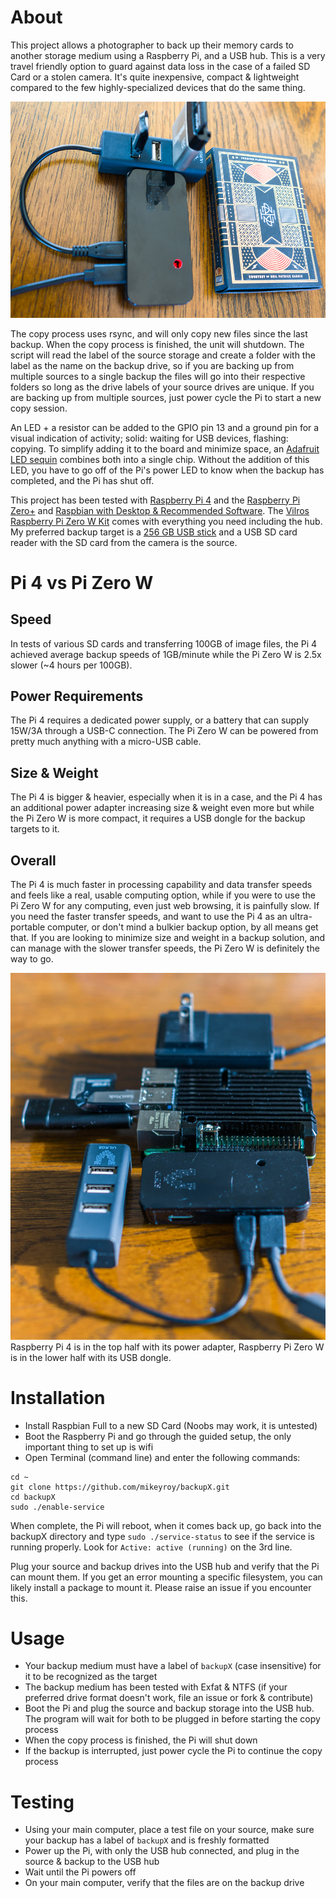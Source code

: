 # About
This project allows a photographer to back up their memory cards to another storage medium using a Raspberry Pi, and a USB hub. This is a very travel friendly option to guard against data loss in the case of a failed SD Card or a stolen camera. It's quite inexpensive, compact & lightweight compared to the few highly-specialized devices that do the same thing.

![The backupX system is about the size of a pack of cards](https://github.com/mikeyroy/backupX/blob/gh-pages/DSC06504.jpg)

The copy process uses rsync, and will only copy new files since the last backup. When the copy process is finished, the unit will shutdown. The script will read the label of the source storage and create a folder with the label as the name on the backup drive, so if you are backing up from multiple sources to a single backup the files will go into their respective folders so long as the drive labels of your source drives are unique. If you are backing up from multiple sources, just power cycle the Pi to start a new copy session.

An LED + a resistor can be added to the GPIO pin 13 and a ground pin for a visual indication of activity; solid: waiting for USB devices, flashing: copying. To simplify adding it to the board and minimize space, an [Adafruit LED sequin](https://amzn.to/2RGKzjR) combines both into a single chip. Without the addition of this LED, you have to go off of the Pi's power LED to know when the backup has completed, and the Pi has shut off.

This project has been tested with [Raspberry Pi 4](https://amzn.to/31JsHp9) and the [Raspberry Pi Zero+](https://amzn.to/2FL7yTT) and [Raspbian with Desktop & Recommended Software](https://www.raspberrypi.org/downloads/raspbian/). The [Vilros Raspberry Pi Zero W Kit](https://amzn.to/2FL7yTT) comes with everything you need including the hub. My preferred backup target is a [256 GB USB stick](https://amzn.to/2U8yqkL) and a USB SD card reader with the SD card from the camera is the source.

# Pi 4 vs Pi Zero W
## Speed
In tests of various SD cards and transferring 100GB of image files, the Pi 4 achieved average backup speeds of 1GB/minute while the Pi Zero W is 2.5x slower (~4 hours per 100GB).
## Power Requirements
The Pi 4 requires a dedicated power supply, or a battery that can supply 15W/3A through a USB-C connection. The Pi Zero W can be powered from pretty much anything with a micro-USB cable.
## Size & Weight
The Pi 4 is bigger & heavier, especially when it is in a case, and the Pi 4 has an additional power adapter increasing size & weight even more but while the Pi Zero W is more compact, it requires a USB dongle for the backup targets to it.
## Overall
The Pi 4 is much faster in processing capability and data transfer speeds and feels like a real, usable computing option, while if you were to use the Pi Zero W for any computing, even just web browsing, it is painfully slow. If you need the faster transfer speeds, and want to use the Pi 4 as an ultra-portable computer, or don't mind a bulkier backup option, by all means get that. If you are looking to minimize size and weight in a backup solution, and can manage with the slower transfer speeds, the Pi Zero W is definitely the way to go.

![Raspberry Pi 4 is in the top half with its power adapter, Raspberry Pi Zero W is in the lower half with its USB dongle.](https://github.com/mikeyroy/backupX/blob/gh-pages/backupx-comparing-raspberry-pi-4-to-the-raspberry-pi-zero-w.jpg)
Raspberry Pi 4 is in the top half with its power adapter, Raspberry Pi Zero W is in the lower half with its USB dongle.

# Installation
 - Install Raspbian Full to a new SD Card (Noobs may work, it is untested)
 - Boot the Raspberry Pi and go through the guided setup, the only important thing to set up is wifi 
 - Open Terminal (command line) and enter the following commands:
```
cd ~
git clone https://github.com/mikeyroy/backupX.git
cd backupX
sudo ./enable-service
```
When complete, the Pi will reboot, when it comes back up, go back into the backupX directory and type `sudo ./service-status` to see if the service is running properly. Look for `Active: active (running)` on the 3rd line.

Plug your source and backup drives into the USB hub and verify that the Pi can mount them. If you get an error mounting a specific filesystem, you can likely install a package to mount it. Please raise an issue if you encounter this.

# Usage
 - Your backup medium must have a label of `backupX` (case insensitive) for it to be recognized as the target
 - The backup medium has been tested with Exfat & NTFS (if your preferred drive format doesn't work, file an issue or fork & contribute)
 - Boot the Pi and plug the source and backup storage into the USB hub. The program will wait for both to be plugged in before starting the copy process
 - When the copy process is finished, the Pi will shut down
 - If the backup is interrupted, just power cycle the Pi to continue the copy process

# Testing
 - Using your main computer, place a test file on your source, make sure your backup has a label of `backupX` and is freshly formatted
 - Power up the Pi, with only the USB hub connected, and plug in the source & backup to the USB hub
 - Wait until the Pi powers off
 - On your main computer, verify that the files are on the backup drive 
